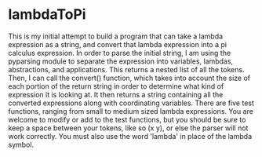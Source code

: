 lambdaToPi
==========

This is my initial attempt to build a program that can take a lambda expression as a string,
and convert that lambda expression into a pi calculus expression. In order to parse the initial string,
I am using the pyparsing module to separate the expression into variables, lambdas, abstractions,
and applications. This returns a nested list of all the tokens. Then, I can call the convert()
function, which takes into account the size of each portion of the return string in order to 
determine what kind of expression it is looking at. It then returns a string containing all the 
converted expressions along with coordinating variables. There are five test functions, ranging
from small to medium sized lambda expressions. You are welcome to modify or add to the test functions,
but you should be sure to keep a space between your tokens, like so (x y), or else the parser 
will not work correctly. You must also use the word 'lambda' in place of the lambda symbol.
